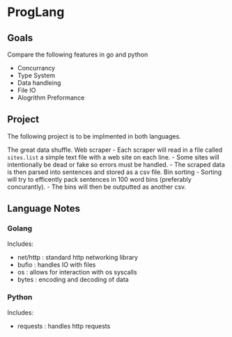 # ProgLang
## Goals
Compare the following features in go and python
- Concurrancy
- Type System
- Data handleing
- File IO
- Alogrithm Preformance

## Project
The following project is to be implmented in both languages.

The great data shuffle.
Web scraper
    - Each scraper will read in a file called `sites.list` a simple text file with a web site on each line.
    - Some sites will intentionally be dead or fake so errors must be handled.
    - The scraped data is then parsed into sentences and stored as a csv file.
Bin sorting
    - Sorting will try to efficently pack sentences in 100 word bins (preferably concurantly).
    - The bins will then be outputted as another csv.

## Language Notes

### Golang
Includes:
- net/http : standard http networking library
- bufio : handles IO with files
- os : allows for interaction with os syscalls
- bytes : encoding and decoding of data

### Python
Includes:
- requests : handles http requests
